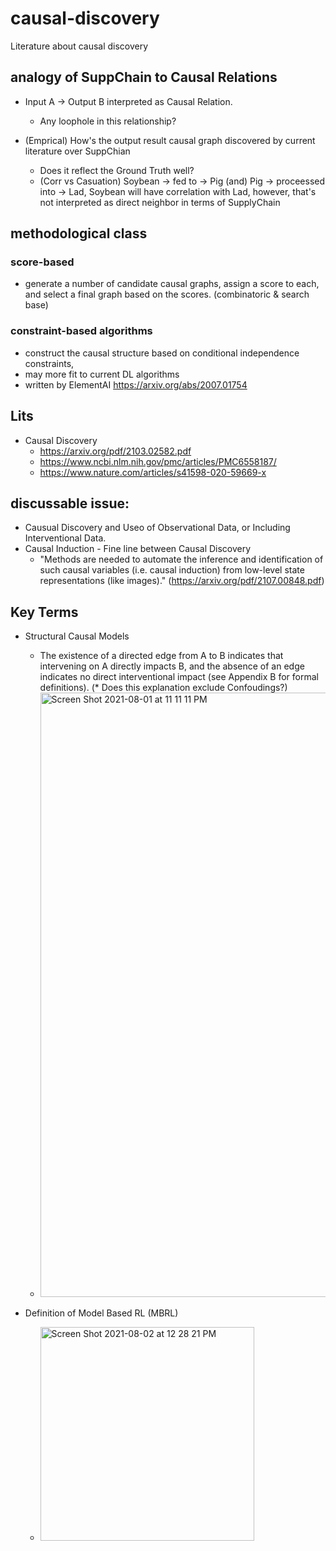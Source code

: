 # causal-discovery
Literature about causal discovery


## analogy of SuppChain to Causal Relations
- Input A -> Output B interpreted as Causal Relation.
   - Any loophole in this relationship?

- (Emprical) How's the output result causal graph discovered by current literature over SuppChian 
   - Does it reflect the Ground Truth well?   
   - (Corr vs Casuation) Soybean -> fed to -> Pig (and) Pig -> proceessed into -> Lad, Soybean will have correlation with Lad, however, that's not interpreted as direct neighbor in terms of SupplyChain

## methodological class

### score-based
- generate a number of candidate causal graphs, assign a score to each, and select a final graph based on the scores. (combinatoric & search base)

### constraint-based algorithms 
- construct the causal structure based on conditional independence constraints, 
- may more fit to current DL algorithms
- written by ElementAI https://arxiv.org/abs/2007.01754

## Lits
- Causal Discovery
   - https://arxiv.org/pdf/2103.02582.pdf
   - https://www.ncbi.nlm.nih.gov/pmc/articles/PMC6558187/
   - https://www.nature.com/articles/s41598-020-59669-x


## discussable issue:
- Causual Discovery and Useo of Observational Data, or Including Interventional Data.
- Causal Induction - Fine line between Causal Discovery
   - "Methods are needed to automate the inference and identification of such causal variables (i.e. causal induction) from low-level state
representations (like images)." (https://arxiv.org/pdf/2107.00848.pdf)

## Key Terms
- Structural Causal Models
   - The existence of a directed edge from A to B indicates that intervening on A directly impacts B, and the absence of an edge indicates no direct interventional
impact (see Appendix B for formal definitions). (* Does this explanation exclude Confoudings?)
   - <img width="967" alt="Screen Shot 2021-08-01 at 11 11 11 PM" src="https://user-images.githubusercontent.com/21968222/127773977-400103e1-d185-41f7-ac97-47e82f8eaba1.png">

- Definition of Model Based RL (MBRL)
   - <img width="342" alt="Screen Shot 2021-08-02 at 12 28 21 PM" src="https://user-images.githubusercontent.com/21968222/127800707-8b5648ca-6042-414f-b490-201727083a40.png">
  
